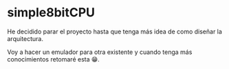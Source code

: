 # simple8bitCPU

He decidido parar el proyecto hasta que tenga más idea de como diseñar la arquitectura.

Voy a hacer un emulador para otra existente y cuando tenga más conocimientos retomaré esta 😁.
